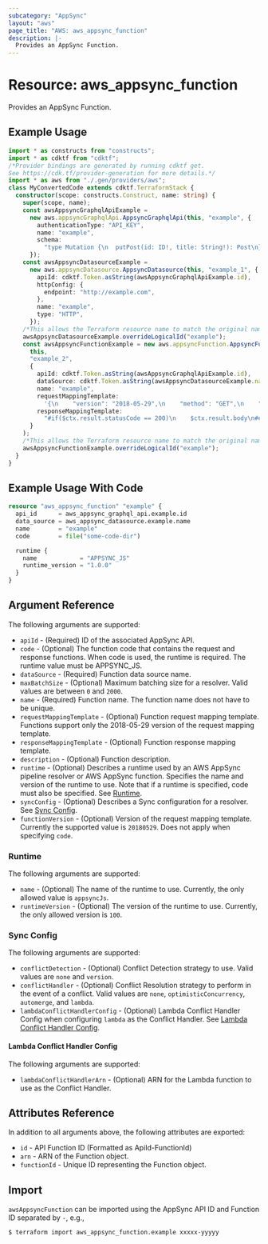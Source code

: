 ```yaml
---
subcategory: "AppSync"
layout: "aws"
page_title: "AWS: aws_appsync_function"
description: |-
  Provides an AppSync Function.
---
```


# Resource: aws_appsync_function

Provides an AppSync Function.

## Example Usage

```typescript
import * as constructs from "constructs";
import * as cdktf from "cdktf";
/*Provider bindings are generated by running cdktf get.
See https://cdk.tf/provider-generation for more details.*/
import * as aws from "./.gen/providers/aws";
class MyConvertedCode extends cdktf.TerraformStack {
  constructor(scope: constructs.Construct, name: string) {
    super(scope, name);
    const awsAppsyncGraphqlApiExample =
      new aws.appsyncGraphqlApi.AppsyncGraphqlApi(this, "example", {
        authenticationType: "API_KEY",
        name: "example",
        schema:
          "type Mutation {\n  putPost(id: ID!, title: String!): Post\n}\n\ntype Post {\n  id: ID!\n  title: String!\n}\n\ntype Query {\n  singlePost(id: ID!): Post\n}\n\nschema {\n  query: Query\n  mutation: Mutation\n}\n",
      });
    const awsAppsyncDatasourceExample =
      new aws.appsyncDatasource.AppsyncDatasource(this, "example_1", {
        apiId: cdktf.Token.asString(awsAppsyncGraphqlApiExample.id),
        httpConfig: {
          endpoint: "http://example.com",
        },
        name: "example",
        type: "HTTP",
      });
    /*This allows the Terraform resource name to match the original name. You can remove the call if you don't need them to match.*/
    awsAppsyncDatasourceExample.overrideLogicalId("example");
    const awsAppsyncFunctionExample = new aws.appsyncFunction.AppsyncFunction(
      this,
      "example_2",
      {
        apiId: cdktf.Token.asString(awsAppsyncGraphqlApiExample.id),
        dataSource: cdktf.Token.asString(awsAppsyncDatasourceExample.name),
        name: "example",
        requestMappingTemplate:
          '{\n    "version": "2018-05-29",\n    "method": "GET",\n    "resourcePath": "/",\n    "params":{\n        "headers": $utils.http.copyheaders($ctx.request.headers)\n    }\n}\n',
        responseMappingTemplate:
          "#if($ctx.result.statusCode == 200)\n    $ctx.result.body\n#else\n    $utils.appendError($ctx.result.body, $ctx.result.statusCode)\n#end\n",
      }
    );
    /*This allows the Terraform resource name to match the original name. You can remove the call if you don't need them to match.*/
    awsAppsyncFunctionExample.overrideLogicalId("example");
  }
}

```

## Example Usage With Code

```terraform
resource "aws_appsync_function" "example" {
  api_id      = aws_appsync_graphql_api.example.id
  data_source = aws_appsync_datasource.example.name
  name        = "example"
  code        = file("some-code-dir")

  runtime {
    name            = "APPSYNC_JS"
    runtime_version = "1.0.0"
  }
}
```

## Argument Reference

The following arguments are supported:

* `apiId` - (Required) ID of the associated AppSync API.
* `code` - (Optional) The function code that contains the request and response functions. When code is used, the runtime is required. The runtime value must be APPSYNC_JS.
* `dataSource` - (Required) Function data source name.
* `maxBatchSize` - (Optional) Maximum batching size for a resolver. Valid values are between `0` and `2000`.
* `name` - (Required) Function name. The function name does not have to be unique.
* `requestMappingTemplate` - (Optional) Function request mapping template. Functions support only the 2018-05-29 version of the request mapping template.
* `responseMappingTemplate` - (Optional) Function response mapping template.
* `description` - (Optional) Function description.
* `runtime` - (Optional) Describes a runtime used by an AWS AppSync pipeline resolver or AWS AppSync function. Specifies the name and version of the runtime to use. Note that if a runtime is specified, code must also be specified. See [Runtime](#runtime).
* `syncConfig` - (Optional) Describes a Sync configuration for a resolver. See [Sync Config](#sync-config).
* `functionVersion` - (Optional) Version of the request mapping template. Currently the supported value is `20180529`. Does not apply when specifying `code`.

### Runtime

The following arguments are supported:

* `name` - (Optional) The name of the runtime to use. Currently, the only allowed value is `appsyncJs`.
* `runtimeVersion` - (Optional) The version of the runtime to use. Currently, the only allowed version is `100`.

### Sync Config

The following arguments are supported:

* `conflictDetection` - (Optional) Conflict Detection strategy to use. Valid values are `none` and `version`.
* `conflictHandler` - (Optional) Conflict Resolution strategy to perform in the event of a conflict. Valid values are `none`, `optimisticConcurrency`, `automerge`, and `lambda`.
* `lambdaConflictHandlerConfig` - (Optional) Lambda Conflict Handler Config when configuring `lambda` as the Conflict Handler. See [Lambda Conflict Handler Config](#lambda-conflict-handler-config).

#### Lambda Conflict Handler Config

The following arguments are supported:

* `lambdaConflictHandlerArn` - (Optional) ARN for the Lambda function to use as the Conflict Handler.

## Attributes Reference

In addition to all arguments above, the following attributes are exported:

* `id` - API Function ID (Formatted as ApiId-FunctionId)
* `arn` - ARN of the Function object.
* `functionId` - Unique ID representing the Function object.

## Import

`awsAppsyncFunction` can be imported using the AppSync API ID and Function ID separated by `-`, e.g.,

```
$ terraform import aws_appsync_function.example xxxxx-yyyyy
```

<!-- cache-key: cdktf-0.17.0-pre.15 input-864319e81d4378a65c1060925010f3f5955bd826a1c13cc8dff89751731a0b89 -->